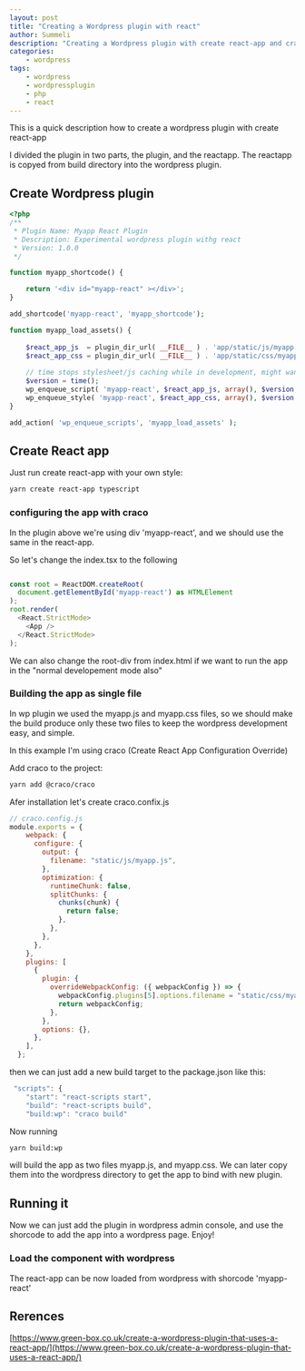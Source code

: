 ```yaml
---
layout: post
title: "Creating a Wordpress plugin with react"
author: Summeli
description: "Creating a Wordpress plugin with create react-app and craco"
categories:
    - wordpress
tags:
    - wordpress
    - wordpressplugin
    - php
    - react
---
```


This is a quick description how to create a wordpress plugin with create react-app

I divided the plugin in two parts, the plugin, and the reactapp. The reactapp is copyed from build directory into the wordpress plugin.

## Create Wordpress plugin

```php
<?php
/**
 * Plugin Name: Myapp React Plugin
 * Description: Experimental wordpress plugin withg react
 * Version: 1.0.0
 */

function myapp_shortcode() {

	return '<div id="myapp-react" ></div>';
}

add_shortcode('myapp-react', 'myapp_shortcode');

function myapp_load_assets() {
	
	$react_app_js  = plugin_dir_url( __FILE__ ) . 'app/static/js/myapp.js';
    $react_app_css = plugin_dir_url( __FILE__ ) . 'app/static/css/myapp.css';	
      
    // time stops stylesheet/js caching while in development, might want to remove later
    $version = time();	
    wp_enqueue_script( 'myapp-react', $react_app_js, array(), $version, true );         
    wp_enqueue_style( 'myapp-react', $react_app_css, array(), $version );
}

add_action( 'wp_enqueue_scripts', 'myapp_load_assets' );
```

## Create React app
Just run create react-app with your own style:

```bash
yarn create react-app typescript
```

### configuring the app with craco

In the plugin above we're using div 'myapp-react', and we should use the same in the react-app.

So let's change the index.tsx to the following
```typescript

const root = ReactDOM.createRoot(
  document.getElementById('myapp-react') as HTMLElement
);
root.render(
  <React.StrictMode>
    <App />
  </React.StrictMode>
);
```
We can also change the root-div from index.html if we want to run the app in the "normal developement mode also"

### Building the app as single file
In wp plugin we used the myapp.js and myapp.css files, so we should make the build produce only these two files to keep the wordpress development easy, and simple. 

In this example I'm using craco (Create React App Configuration Override)

Add craco to the project:
```bash
yarn add @craco/craco   
```

Afer installation let's create craco.confix.js
```js
// craco.config.js
module.exports = {
    webpack: {
      configure: {
        output: {
          filename: "static/js/myapp.js",
        },
        optimization: {
          runtimeChunk: false,
          splitChunks: {
            chunks(chunk) {
              return false;
            },
          },
        },
      },
    },
    plugins: [
      {
        plugin: {
          overrideWebpackConfig: ({ webpackConfig }) => {
            webpackConfig.plugins[5].options.filename = "static/css/myapp.css";
            return webpackConfig;
          },
        },
        options: {},
      },
    ],
  };
```

then we can just add a new build target to the package.json like this:
```js
 "scripts": {
    "start": "react-scripts start",
    "build": "react-scripts build",
    "build:wp": "craco build"
```

Now running 
```bash
yarn build:wp 
```
will build the app as two files myapp.js, and myapp.css. We can later copy them into the wordpress directory to get the app to bind with new plugin.

## Running it
Now we can just add the plugin in wordpress admin console, and use the shorcode to add the app into a wordpress page. Enjoy! 

### Load the component with wordpress
The react-app can be now loaded from wordpress with shorcode 'myapp-react'

## Rerences
[https://www.green-box.co.uk/create-a-wordpress-plugin-that-uses-a-react-app/](https://www.green-box.co.uk/create-a-wordpress-plugin-that-uses-a-react-app/)
![]()